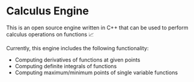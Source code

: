# Calculus Engine
This is an open source engine written in C++ that can be used to perform calculus operations on functions 📈

Currently, this engine includes the following functionality:
- Computing derivatives of functions at given points
- Computing definite integrals of functions 
- Computing maximum/minimum points of single variable functions

